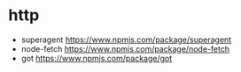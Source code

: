 # http

- superagent https://www.npmjs.com/package/superagent
- node-fetch https://www.npmjs.com/package/node-fetch
- got https://www.npmjs.com/package/got
